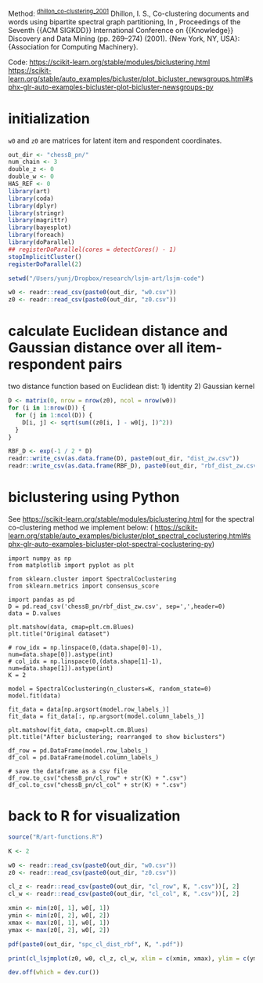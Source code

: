 Method: <sup id="b5b03d98105e15b5544548c3e73abbea"><a href="#dhillon_co-clustering_2001" title="Dhillon, Co-Clustering Documents and Words Using Bipartite Spectral Graph Partitioning, 269--274, in in: {Proceedings of the Seventh {{ACM SIGKDD}} International Conference on {{Knowledge}} Discovery and Data Mining}, edited by {Association for Computing Machinery} (2001)">dhillon_co-clustering_2001</a></sup> Dhillon, I. S., Co-clustering documents and words using bipartite spectral graph partitioning, In , Proceedings of the Seventh {{ACM SIGKDD}} International Conference on {{Knowledge}} Discovery and Data Mining (pp. 269–274) (2001). {New York, NY, USA}: {Association for Computing Machinery}.

Code: <https://scikit-learn.org/stable/modules/biclustering.html> <https://scikit-learn.org/stable/auto_examples/bicluster/plot_bicluster_newsgroups.html#sphx-glr-auto-examples-bicluster-plot-bicluster-newsgroups-py>


# initialization

`w0` and `z0` are matrices for latent item and respondent coordinates.

```R
out_dir <- "chessB_pn/"
num_chain <- 3
double_z <- 0
double_w <- 0
HAS_REF <- 0
library(art)
library(coda)
library(dplyr)
library(stringr)
library(magrittr)
library(bayesplot)
library(foreach)
library(doParallel)
## registerDoParallel(cores = detectCores() - 1)
stopImplicitCluster()
registerDoParallel(2)

setwd("/Users/yunj/Dropbox/research/lsjm-art/lsjm-code")

w0 <- readr::read_csv(paste0(out_dir, "w0.csv"))
z0 <- readr::read_csv(paste0(out_dir, "z0.csv"))
```


# calculate Euclidean distance and Gaussian distance over all item-respondent pairs

two distance function based on Euclidean dist: 1) identity 2) Gaussian kernel

```R
D <- matrix(0, nrow = nrow(z0), ncol = nrow(w0))
for (i in 1:nrow(D)) {
  for (j in 1:ncol(D)) {
    D[i, j] <- sqrt(sum((z0[i, ] - w0[j, ])^2))
  }
}

RBF_D <- exp(-1 / 2 * D)
readr::write_csv(as.data.frame(D), paste0(out_dir, "dist_zw.csv"))
readr::write_csv(as.data.frame(RBF_D), paste0(out_dir, "rbf_dist_zw.csv"))
```


# biclustering using Python

See <https://scikit-learn.org/stable/modules/biclustering.html> for the spectral co-clustering method we implement below: ( <https://scikit-learn.org/stable/auto_examples/bicluster/plot_spectral_coclustering.html#sphx-glr-auto-examples-bicluster-plot-spectral-coclustering-py>)

```jupyter-python
import numpy as np
from matplotlib import pyplot as plt

from sklearn.cluster import SpectralCoclustering
from sklearn.metrics import consensus_score

import pandas as pd
D = pd.read_csv('chessB_pn/rbf_dist_zw.csv', sep=',',header=0)
data = D.values

plt.matshow(data, cmap=plt.cm.Blues)
plt.title("Original dataset")
```

```jupyter-python
# row_idx = np.linspace(0,(data.shape[0]-1), num=data.shape[0]).astype(int)
# col_idx = np.linspace(0,(data.shape[1]-1), num=data.shape[1]).astype(int)
K = 2

model = SpectralCoclustering(n_clusters=K, random_state=0)
model.fit(data)

fit_data = data[np.argsort(model.row_labels_)]
fit_data = fit_data[:, np.argsort(model.column_labels_)]

plt.matshow(fit_data, cmap=plt.cm.Blues)
plt.title("After biclustering; rearranged to show biclusters")
```

```jupyter-python
df_row = pd.DataFrame(model.row_labels_)
df_col = pd.DataFrame(model.column_labels_)

# save the dataframe as a csv file
df_row.to_csv("chessB_pn/cl_row" + str(K) + ".csv")
df_col.to_csv("chessB_pn/cl_col" + str(K) + ".csv")
```


# back to R for visualization

```R
source("R/art-functions.R")

K <- 2

w0 <- readr::read_csv(paste0(out_dir, "w0.csv"))
z0 <- readr::read_csv(paste0(out_dir, "z0.csv"))

cl_z <- readr::read_csv(paste0(out_dir, "cl_row", K, ".csv"))[, 2]
cl_w <- readr::read_csv(paste0(out_dir, "cl_col", K, ".csv"))[, 2]

xmin <- min(z0[, 1], w0[, 1])
ymin <- min(z0[, 2], w0[, 2])
xmax <- max(z0[, 1], w0[, 1])
ymax <- max(z0[, 2], w0[, 2])

pdf(paste0(out_dir, "spc_cl_dist_rbf", K, ".pdf"))

print(cl_lsjmplot(z0, w0, cl_z, cl_w, xlim = c(xmin, xmax), ylim = c(ymin, ymax)))

dev.off(which = dev.cur())
```
